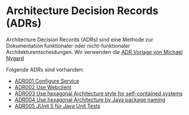 # Architecture Decision Records (ADRs)

Architecture Decision Records (ADRs) sind eine Methode zur Dokumentation funktionaler oder nicht-funktionaler
Architekturentscheidungen. Wir verwenden die [ADR Vorlage von Michael Nygard](https://github.com/joelparkerhenderson/architecture-decision-record/blob/main/templates/decision-record-template-by-michael-nygard/index.md)

Folgende ADRs sind vorhanden:

* [ADR001 Configure Service](./adr/adr001-configure-service) 
* [ADR002 Use Webclient](./adr/adr002-use-webclient) 
* [ADR003 Use hexagonal Architecture style for self-contained systems](./adr/adr003-use-hexagonal-architecture)
* [ADR004 Use hexagonal Architecture by Java package naming](./adr/adr004-hexagonal-architecture-packages)
* [ADR005 JUnit 5 für Java Unit Tests](./adr/adr005-junit-5)
